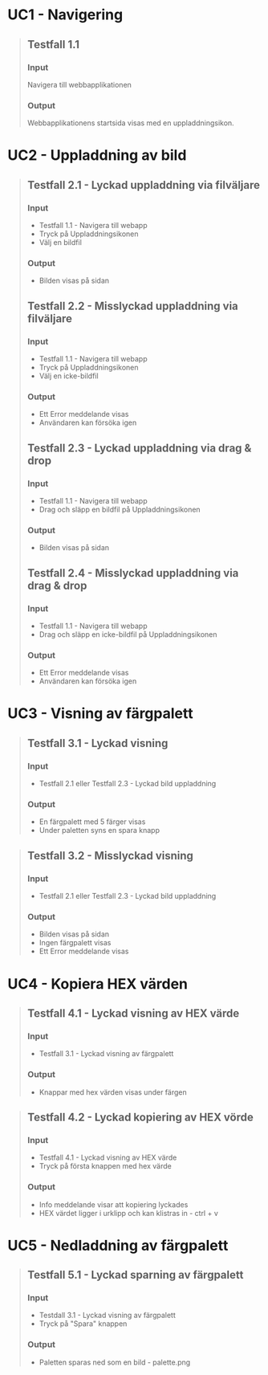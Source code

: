 # UC1 - Navigering

> ## Testfall 1.1
>
> ### Input
>
> Navigera till webbapplikationen
>
> ### Output
>
> Webbapplikationens startsida visas med en uppladdningsikon.

# UC2 - Uppladdning av bild

> ## Testfall 2.1 - Lyckad uppladdning via filväljare
>
> ### Input
>
> * Testfall 1.1 - Navigera till webapp
> * Tryck på Uppladdningsikonen
> * Välj en bildfil
>
> ### Output
>
> * Bilden visas på sidan
>
> ## Testfall 2.2 - Misslyckad uppladdning via filväljare
>
> ### Input
>
> * Testfall 1.1 - Navigera till webapp
> * Tryck på Uppladdningsikonen
> * Välj en icke-bildfil
>
> ### Output
>
> * Ett Error meddelande visas
> * Användaren kan försöka igen
>
> ## Testfall 2.3 - Lyckad uppladdning via drag & drop
>
> ### Input
>
> * Testfall 1.1 - Navigera till webapp
> * Drag och släpp en bildfil på Uppladdningsikonen
>
> ### Output
>
> * Bilden visas på sidan
>
> ## Testfall 2.4 - Misslyckad uppladdning via drag & drop
>
> ### Input
>
> * Testfall 1.1 - Navigera till webapp
> * Drag och släpp en icke-bildfil på Uppladdningsikonen
>
> ### Output
>
> * Ett Error meddelande visas
> * Användaren kan försöka igen
>


# UC3 - Visning av färgpalett

> ## Testfall 3.1 - Lyckad visning
>
> ### Input
>
> * Testfall 2.1 eller Testfall 2.3 - Lyckad bild uppladdning
>
> ### Output
>
> * En färgpalett med 5 färger visas
> * Under paletten syns en spara knapp


> ## Testfall 3.2 - Misslyckad visning
>
> ### Input
>
> * Testfall 2.1 eller Testfall 2.3 - Lyckad bild uppladdning
>
> ### Output
>  
> * Bilden visas på sidan
> * Ingen färgpalett visas
> * Ett Error meddelande visas 


# UC4 - Kopiera HEX värden

> ## Testfall 4.1 - Lyckad visning av HEX värde
>
> ### Input
>
> * Testfall 3.1 - Lyckad visning av färgpalett
>
> ### Output
>
> * Knappar med hex värden visas under färgen

> ## Testfall 4.2 - Lyckad kopiering av HEX vörde
>
> ### Input
>
> * Testfall 4.1 - Lyckad visning av HEX värde
> * Tryck på första knappen med hex värde
>
> ### Output
>
> * Info meddelande visar att kopiering lyckades
> * HEX värdet ligger i urklipp och kan klistras in - ctrl + v

# UC5 - Nedladdning av färgpalett

> ## Testfall 5.1 - Lyckad sparning av färgpalett
>
> ### Input
>
> * Testdall 3.1 - Lyckad visning av färgpalett
> * Tryck på "Spara" knappen
>
> ### Output
>
> * Paletten sparas ned som en bild - palette.png